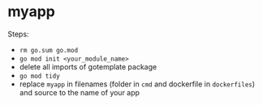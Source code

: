# myapp

Steps:

- `rm go.sum go.mod`
- `go mod init <your_module_name>`
- delete all imports of gotemplate package
- `go mod tidy`
- replace `myapp` in filenames (folder in `cmd` and dockerfile in `dockerfiles`) and source to the name of your app

